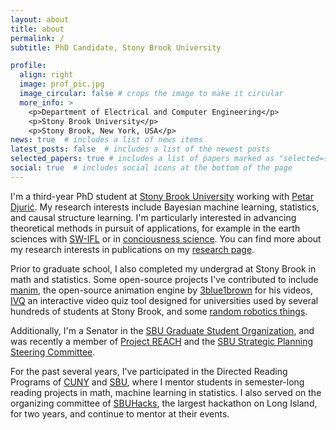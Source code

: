 ```yaml
---
layout: about
title: about
permalink: /
subtitle: PhD Candidate, Stony Brook University

profile:
  align: right
  image: prof_pic.jpg
  image_circular: false # crops the image to make it circular
  more_info: >
    <p>Department of Electrical and Computer Engineering</p>
    <p>Stony Brook University</p>
    <p>Stony Brook, New York, USA</p>
news: true  # includes a list of news items
latest_posts: false  # includes a list of the newest posts
selected_papers: true # includes a list of papers marked as "selected={true}"
social: true  # includes social icons at the bottom of the page
---
```


I'm a third-year PhD student at [Stony Brook University](https://www.stonybrook.edu/) working with [Petar Djurić](https://sites.google.com/stonybrook.edu/petardjuric/). My research interests include Bayesian machine learning, statistics, and causal structure learning. I'm particularly interested in advancing theoretical methods in pursuit of applications, for example in the earth sciences with [SW-IFL](https://sw-ifl.asu.edu/people#:~:text=Daniel%20Waxman%2C%20BNL) or in [conciousness science](https://selcrec.ece.stonybrook.edu/team.html#:~:text=Daniel%20Waxman,-Research%20Assistant). You can find more about my research interests in publications on my [research page](research).

Prior to graduate school, I also completed my undergrad at Stony Brook in math and statistics. Some open-source projects I've contributed to include [manim](https://github.com/3b1b/manim), the open-source animation engine by [3blue1brown](https://www.youtube.com/channel/UCYO_jab_esuFRV4b17AJtAw) for his videos, [IVQ](https://github.com/SBUtltmedia/VQ) an interactive video quiz tool designed for universities used by several hundreds of students at Stony Brook, and some [random robotics things](https://github.com/SachemAftershock).

Additionally, I'm a Senator in the [SBU Graduate Student Organization](https://www.stonybrookgso.org), and was recently a member of [Project REACH](https://www.stonybrook.edu/reach/about/index.php) and the [SBU Strategic Planning Steering Committee](https://www.stonybrook.edu/commcms/strategicplan/committee.php).

For the past several years, I've participated in the Directed Reading Programs of [CUNY](https://sites.google.com/view/cunydrp/home) and [SBU](https://sites.google.com/stonybrook.edu/drp), where I mentor students in semester-long reading projects in math, machine learning in statistics. I also served on the organizing committee of [SBUHacks](https://sbuhacks.org), the largest hackathon on Long Island, for two years, and continue to mentor at their events.